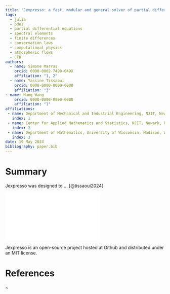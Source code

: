 ```yaml
---
title: 'Jexpresso: a fast, modular and general solver of partial differential equations on CPU & GPU using Julia'
tags:
  - julia
  - pdes
  - partial differential equations
  - spectral elements
  - finite differences
  - conservation laws
  - computational physics
  - atmospheric flows
  - CFD
authors:
  - name: Simone Marras
    orcid: 0000-0002-7498-049X
    affiliation: "1, 2"
  - name: Yassine Tissaoui
    orcid: 0000-0000-0000-0000
    affiliation: "3"
- name: Hang Wang
    orcid: 0000-0000-0000-0000
    affiliation: "1"
affiliations:
 - name: Department of Mechanical and Industrial Engineering, NJIT, Newark, NJ, USA.
   index: 1
 - name: Center for Applied Mathematics and Statistics, NJIT, Newark, NJ, USA.
   index: 2
 - name: Department of Mathematics, University of Wisconsin, Madison, WI, USA.
   index: 3
date: 19 May 2024
bibliography: paper.bib
---
```


# Summary

Jexpresso was designed to ... [@tissaoui2024]

![](code.pdf)

Jexpresso is an open-source project hosted at Github and distributed under an MIT license.

# References
~